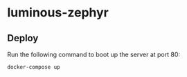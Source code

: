 # luminous-zephyr

## Deploy

Run the following command to boot up the server at port 80:

```bash
docker-compose up
```
